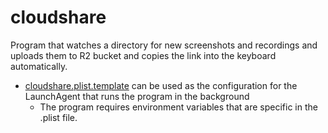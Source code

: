 # cloudshare

Program that watches a directory for new screenshots and recordings and uploads them to R2 bucket and copies the link into the keyboard automatically.

- [cloudshare.plist.template](./cloudshare.plist.template) can be used as the configuration for the LaunchAgent that runs the program in the background
  - The program requires environment variables that are specific in the .plist file.
